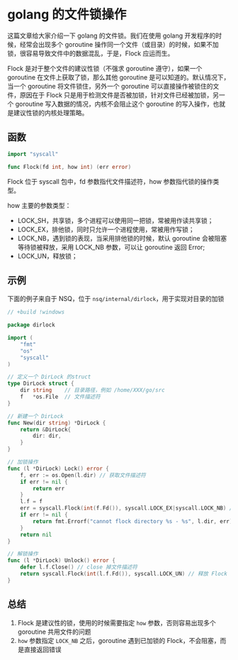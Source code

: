 # golang 的文件锁操作

这篇文章给大家介绍一下 golang 的文件锁。我们在使用 golang 开发程序的时候，经常会出现多个 goroutine 操作同一个文件（或目录）的时候，如果不加锁，很容易导致文件中的数据混乱，于是，Flock 应运而生。

Flock 是对于整个文件的建议性锁（不强求 goroutine 遵守），如果一个 goroutine 在文件上获取了锁，那么其他 goroutine 是可以知道的。默认情况下，当一个 goroutine 将文件锁住，另外一个 goroutine 可以直接操作被锁住的文件，原因在于 Flock 只是用于检测文件是否被加锁，针对文件已经被加锁，另一个 goroutine 写入数据的情况，内核不会阻止这个 goroutine 的写入操作，也就是建议性锁的内核处理策略。

## 函数

```go
import "syscall"

func Flock(fd int, how int) (err error)
```

Flock 位于 syscall 包中，fd 参数指代文件描述符，how 参数指代锁的操作类型。

how 主要的参数类型：

* LOCK_SH，共享锁，多个进程可以使用同一把锁，常被用作读共享锁；
* LOCK_EX，排他锁，同时只允许一个进程使用，常被用作写锁；
* LOCK_NB，遇到锁的表现，当采用排他锁的时候，默认 goroutine 会被阻塞等待锁被释放，采用 LOCK_NB 参数，可以让 goroutine 返回 Error;
* LOCK_UN，释放锁；

## 示例

下面的例子来自于 NSQ，位于 `nsq/internal/dirlock`，用于实现对目录的加锁

```go
// +build !windows

package dirlock

import (
	"fmt"
	"os"
	"syscall"
)

// 定义一个 DirLock 的struct
type DirLock struct {
	dir string    // 目录路径，例如 /home/XXX/go/src
	f   *os.File  // 文件描述符
}

// 新建一个 DirLock
func New(dir string) *DirLock {
	return &DirLock{
		dir: dir,
	}
}

// 加锁操作
func (l *DirLock) Lock() error {
	f, err := os.Open(l.dir) // 获取文件描述符
	if err != nil {
		return err
	}
	l.f = f
	err = syscall.Flock(int(f.Fd()), syscall.LOCK_EX|syscall.LOCK_NB) // 加上排他锁，当遇到文件加锁的情况直接返回 Error
	if err != nil {
		return fmt.Errorf("cannot flock directory %s - %s", l.dir, err)
	}
	return nil
}

// 解锁操作
func (l *DirLock) Unlock() error {
	defer l.f.Close() // close 掉文件描述符
	return syscall.Flock(int(l.f.Fd()), syscall.LOCK_UN) // 释放 Flock 文件锁
}
```

## 总结

1. Flock 是建议性的锁，使用的时候需要指定 `how` 参数，否则容易出现多个 goroutine 共用文件的问题
2. `how` 参数指定 `LOCK_NB` 之后，goroutine 遇到已加锁的 Flock，不会阻塞，而是直接返回错误
